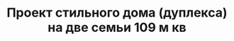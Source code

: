 ---
title: Проект стильного дома (дуплекса) на две семьи 109 м кв
description: Готовый проект стильного дома (дуплекса) на две семьи с террасой, из кирпича, газобетона или пеноблоков. Площадь&#58; 109 м.кв.

layout: project
permalink: /proekty/:path

featured: 1
weight: 7

project-title: Стильный дом на две семьи
project-catalog-title: Стильный дуплекс
project-name: TD-109
tiny-description: Таунхаус с четырьмя спальнями

short-description: "Функциональный дуплекс с рациональным составом помещений. Важное преимущество конструкции дома - отсутствие внутренних несущих стен и колонн, это обеспечивает свободную планировку, а также позволит сэкономить деньги на стройке. Эффектные боковые фасады с угловыми окнами и деревянными элементами сделают этот таунхаус украшением любого коттеджного поселка."

price-project: "60 000 р"
price-build: "от 4 050 000 р"


area: "109"

related:
- TD-85/105
- TD-105/125
- TD-75

params:
- name: "Площадь дома:"
  value: "109м<sup>2</sup>"
- name: "Площадь 1-го этажа:"
  value: "57м<sup>2</sup>"
- name: "Площадь 2-го этажа:"
  value: "52м<sup>2</sup>"
- name: "Крыльцо, терраса"
  value: "20м<sup>2</sup>"
- name: "Габаритные размеры"
  value: "7.16 x 14.9м"
- name: "Спальни"
  value: "4"
- name: "Санузлы"
  value: "2"
- name: "Высота 1-го этажа"
  value: "2.8м"
- name: "Высота 2-го этажа"
  value: "2.8м"
- name: "Фундамент"
  value: "Монолитный ж/б"
- name: "Конструкция стен"
  value: "Газобетон 400мм"
- name: "Перекрытия"
  value: "Монолитные ж/б"
- name: "Покрытие кровли"
  value: "Гибкая черепица"
- name: "Облицовка стен"
  value: "Клинкерная плитка, термососна"

options:
- name: "Зеркальный проект"
  value: "5 000 р"
- name: "Паспорт дома"
  value: "5 000 р"
- name: "Проект отопления"
  value: "30 000 р"
- name: "Водоснабжение, канализация"
  value: "30 000 р"
- name: "Проект электрики"
  value: "30 000 р"
- name: "Проект подвала"
  value: "30 000 р"
- name: "Замена материала стен"
  value: "20 000 р"
- name: "Изменение фундамента"
  value: "20 000 р"
- name: "Перепланировка (перегородки)"
  value: "5 000 р"
- name: "Дизайн интерьера"
  value: "120 000 р"
---